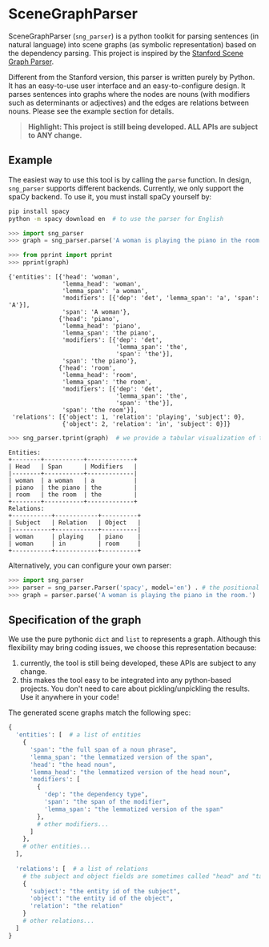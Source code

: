# SceneGraphParser

SceneGraphParser (`sng_parser`) is a python toolkit for parsing sentences (in natural language) into scene graphs (as symbolic representation) based on the dependency parsing. This project is inspired by the [Stanford Scene Graph Parser](https://nlp.stanford.edu/software/scenegraph-parser.shtml).

Different from the Stanford version, this parser is written purely by Python. It has an easy-to-use user interface and an easy-to-configure design.  It parses sentences into graphs where the nodes are nouns (with modifiers such as determinants or adjectives) and the edges are relations between nouns. Please see the example section for details.

> **Highlight: This project is still being developed. ALL APIs are subject to ANY change.**

## Example

The easiest way to use this tool is by calling the `parse` function. In design, `sng_parser` supports different backends. Currently, we only support the spaCy backend. To use it, you must install spaCy yourself by:

```bash
pip install spacy
python -m spacy download en  # to use the parser for English
```

```python
>>> import sng_parser
>>> graph = sng_parser.parse('A woman is playing the piano in the room.')
```
```python
>>> from pprint import pprint
>>> pprint(graph)
```
```
{'entities': [{'head': 'woman',
               'lemma_head': 'woman',
               'lemma_span': 'a woman',
               'modifiers': [{'dep': 'det', 'lemma_span': 'a', 'span': 'A'}],
               'span': 'A woman'},
              {'head': 'piano',
               'lemma_head': 'piano',
               'lemma_span': 'the piano',
               'modifiers': [{'dep': 'det',
                              'lemma_span': 'the',
                              'span': 'the'}],
               'span': 'the piano'},
              {'head': 'room',
               'lemma_head': 'room',
               'lemma_span': 'the room',
               'modifiers': [{'dep': 'det',
                              'lemma_span': 'the',
                              'span': 'the'}],
               'span': 'the room'}],
 'relations': [{'object': 1, 'relation': 'playing', 'subject': 0},
               {'object': 2, 'relation': 'in', 'subject': 0}]}
```
```python
>>> sng_parser.tprint(graph)  # we provide a tabular visualization of the graph.
```
```
Entities:
+--------+-----------+-------------+
| Head   | Span      | Modifiers   |
|--------+-----------+-------------|
| woman  | a woman   | a           |
| piano  | the piano | the         |
| room   | the room  | the         |
+--------+-----------+-------------+
Relations:
+-----------+------------+----------+
| Subject   | Relation   | Object   |
|-----------+------------+----------|
| woman     | playing    | piano    |
| woman     | in         | room     |
+-----------+------------+----------+
```

Alternatively, you can configure your own parser:

```python
>>> import sng_parser
>>> parser = sng_parser.Parser('spacy', model='en') . # the positional argument specifies the backend, and the keyward arguments are for the backend initialization.
>>> graph = parser.parse('A woman is playing the piano in the room.')
```

## Specification of the graph
We use the pure pythonic `dict` and `list` to represents a graph. Although this flexibility may bring coding issues, we choose this representation because:
  1. currently, the tool is still being developed, these APIs are subject to any change.
  2. this makes the tool easy to be integrated into any python-based projects. You don't need to care about pickling/unpickling the results. Use it anywhere in your code!

The generated scene graphs match the following spec:

```python
{
  'entities': [  # a list of entities
    {
      'span': "the full span of a noun phrase",
      'lemma_span': "the lemmatized version of the span",
      'head': "the head noun",
      'lemma_head': "the lemmatized version of the head noun",
      'modifiers': [
        {
          'dep': "the dependency type",
          'span': "the span of the modifier",
          'lemma_span': "the lemmatized version of the span"
        },
        # other modifiers...
      ]
    },
    # other entities...
  ],
  
  'relations': [  # a list of relations
    # the subject and object fields are sometimes called "head" and "tail" in relation extraction papers.
    {
      'subject': "the entity id of the subject",
      'object': "the entity id of the object",
      'relation': "the relation"
    }
    # other relations...
  ]
}
```

